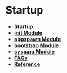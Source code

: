 # Startup<a name="EN-US_TOPIC_0000001157319415"></a>

-   **[Startup](subsys-boot-overview.md)**  
-   **[init Module](subsys-boot-init.md)**  
-   **[appspawn Module](subsys-boot-appspawn.md)**
-   **[bootstrap Module](subsys-boot-bootstrap.md)**  
-   **[syspara Module](subsys-boot-syspara.md)**  
-   **[FAQs](subsys-boot-faqs.md)**  
-   **[Reference](subsys-boot-ref.md)**  


